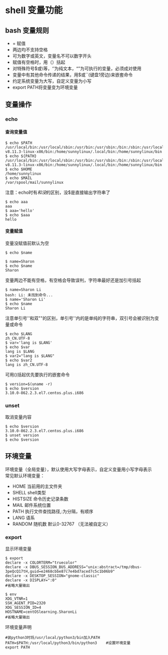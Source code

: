 # shell 变量功能
## bash 变量规则
* = 赋值
* 两边均不支持空格
* 可为数字或英文，变量名不可以数字开头
* 赋值有空格时，用（）括起
* 对特殊符号$或\等，‘’为纯文本，“”为可执行的变量，必须成对使用
* 变量中有其他命令传递的结果，用$或``(键盘1旁边)来嵌套命令
* 约定系统变量为大写，自定义变量为小写
* export PATH将变量变为环境变量

## 变量操作
### echo
#### 查询变量值
```
$ echo $PATH
/usr/local/bin:/usr/local/sbin:/usr/bin:/usr/sbin:/bin:/sbin:/usr/local/src/node-v8.11.3-linux-x86/bin:/home/sunnylinux/.local/bin:/home/sunnylinux/bin
$ echo ${PATH}
/usr/local/bin:/usr/local/sbin:/usr/bin:/usr/sbin:/bin:/sbin:/usr/local/src/node-v8.11.3-linux-x86/bin:/home/sunnylinux/.local/bin:/home/sunnylinux/bin
$ echo $HOME
/home/sunnylinux
$ echo $MAIL
/var/spool/mail/sunnylinux
```
注意：echo时有$和没$的区别，没$是直接输出字符串了
```
$ echo aaa
aaa
$ aaa='hello'
$ echo $aaa
hello
```
#### 变量赋值
变量没赋值前默认为空
```
$ echo $name

$ name=Sharon
$ echo $name
Sharon
```
变量两边不能有空格，有空格会导致误判，字符串最好还是加引号括起
```
$ name=Sharon Li
bash: Li: 未找到命令...
$ name='Sharon Li'
$ echo $name
Sharon Li
```
注意单引号''和双""的区别，单引号''内的是单纯的字符串，双引号会被识别为变量或命令
```
$ echo $LANG
zh_CN.UTF-8
$ var='lang is $LANG'
$ echo $var
lang is $LANG
$ var2="lang is $LANG"
$ echo $var2
lang is zh_CN.UTF-8
```
可用()括起优先要执行的嵌套命令
```
$ version=$(uname -r)
$ echo $version
3.10.0-862.2.3.el7.centos.plus.i686
```

### unset
取消变量内容
```
$ echo $version
3.10.0-862.2.3.el7.centos.plus.i686
$ unset version
$ echo $version

```

## 环境变量
环境变量（全局变量），默认使用大写字母表示，自定义变量用小写字母表示</br>
常见默认环境变量：</br>
* HOME 当前用的主文件夹
* SHELL shell类型
* HISTSIZE 命令历史记录条数
* MAIL 邮件系统位置
* PATH 执行文件查找路径,:为分隔，有顺序
* LANG 语系
* RANDOM 随机数 默认0-32767 （无法被自定义）

### export 
显示环境变量
```
$ export
declare -x COLORTERM="truecolor"
declare -x DBUS_SESSION_BUS_ADDRESS="unix:abstract=/tmp/dbus-3peQcQ17tH,guid=e2468cbbe87c7e4bd7aced7c5c1b06b9"
declare -x DESKTOP_SESSION="gnome-classic"
declare -x DISPLAY=":0"
#省略大量输出

$ env
XDG_VTNR=1
SSH_AGENT_PID=2320
XDG_SESSION_ID=4
HOSTNAME=centOSlearning.SharonLi
#省略大量输出
```
环境变量声明
```
#装python3时将/usr/local/python3/bin加入PATH
PATH=$PATH:/usr/local/python3/bin/python3    #设置环境变量
export PATH
```








